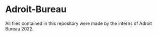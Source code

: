 # Adroit-Bureau
All files contained in this repository were made by the interns of Adroit Bureau 2022.
